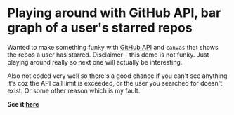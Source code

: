 Playing around with GitHub API, bar graph of a user's starred repos
===================================================================

Wanted to make something funky with [GitHub API](http://developer.github.com/v3/) and `canvas` that shows the repos a user has starred. Disclaimer - this demo is not funky. Just playing around really so next one will actually be interesting.

Also not coded very well so there's a good chance if you can't see anything it's coz the API call limit is exceeded, or the user you searched for doesn't exist. Or some other reason which is my fault.

**See it [here](http://neilcarpenter.com/demos/canvas/github-star-chart)**